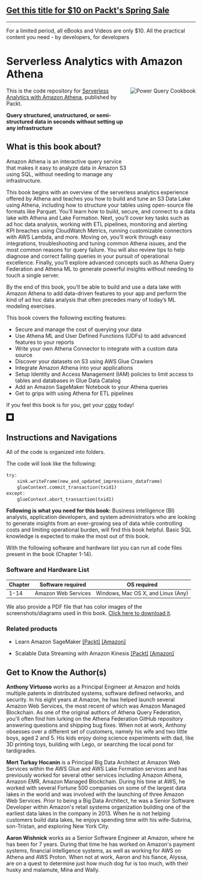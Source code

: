 ## [Get this title for $10 on Packt's Spring Sale](https://www.packt.com/B16917?utm_source=github&utm_medium=packt-github-repo&utm_campaign=spring_10_dollar_2022)
-----
For a limited period, all eBooks and Videos are only $10. All the practical content you need \- by developers, for developers

# Serverless Analytics with Amazon Athena

<a href="https://www.packtpub.com/product/serverless-analytics-with-amazon-athena/9781800562349"><img src="https://static.packt-cdn.com/products/9781800562349/cover/smaller" alt="Power Query Cookbook" height="256px" align="right"></a>

This is the code repository for [Serverless Analytics with Amazon Athena](https://www.packtpub.com/product/serverless-analytics-with-amazon-athena/9781800562349), published by Packt.

**Query structured, unstructured, or semi-structured data in seconds without setting up any infrastructure**

## What is this book about?

Amazon Athena is an interactive query service that makes it easy to analyze data in Amazon S3 using SQL, without needing to manage any infrastructure.

This book begins with an overview of the serverless analytics experience offered by Athena and teaches you how to build and tune an S3 Data Lake using Athena, including how to structure your tables using open-source file formats like Parquet. You’ll learn how to build, secure, and connect to a data lake with Athena and Lake Formation. Next, you’ll cover key tasks such as ad hoc data analysis, working with ETL pipelines, monitoring and alerting KPI breaches using CloudWatch Metrics, running customizable connectors with AWS Lambda, and more. Moving on, you’ll work through easy integrations, troubleshooting and tuning common Athena issues, and the most common reasons for query failure. You will also review tips to help diagnose and correct failing queries in your pursuit of operational excellence. Finally, you’ll explore advanced concepts such as Athena Query Federation and Athena ML to generate powerful insights without needing to touch a single server.

By the end of this book, you’ll be able to build and use a data lake with Amazon Athena to add data-driven features to your app and perform the kind of ad hoc data analysis that often precedes many of today’s ML modeling exercises.

This book covers the following exciting features: 
* Secure and manage the cost of querying your data
* Use Athena ML and User Defined Functions (UDFs) to add advanced features to your reports
* Write your own Athena Connector to integrate with a custom data source
* Discover your datasets on S3 using AWS Glue Crawlers
* Integrate Amazon Athena into your applications
* Setup Identity and Access Management (IAM) policies to limit access to tables and databases in Glue Data Catalog
* Add an Amazon SageMaker Notebook to your Athena queries
* Get to grips with using Athena for ETL pipelines

If you feel this book is for you, get your [copy](https://www.amazon.com/Serverless-Analytics-Amazon-Athena-semi-structured-dp-1800562349/dp/1800562349/ref=mt_other?_encoding=UTF8&me=&qid=1635753407) today!

<a href="https://www.packtpub.com/product/serverless-analytics-with-amazon-athena/9781800562349"><img src="https://raw.githubusercontent.com/PacktPublishing/GitHub/master/GitHub.png" alt="https://www.packtpub.com/" border="5" /></a>

## Instructions and Navigations
All of the code is organized into folders.

The code will look like the following:
```
try:
    sink.writeFrame(new_and_updated_impressions_dataframe)
    glueContext.commit_transaction(txid1)
except:
    glueContext.abort_transaction(txid1)

```

**Following is what you need for this book:**
Business intelligence (BI) analysts, application developers, and system administrators who are looking to generate insights from an ever-growing sea of data while controlling costs and limiting operational burden, will find this book helpful. Basic SQL knowledge is expected to make the most out of this book.

With the following software and hardware list you can run all code files present in the book (Chapter 1-14).

### Software and Hardware List

| Chapter  | Software required                                                                    | OS required                        |
| -------- | -------------------------------------------------------------------------------------| -----------------------------------|
|  	1-14	   |   	       Amazon Web Services                         			  | Windows, Mac OS X, and Linux (Any) | 		


We also provide a PDF file that has color images of the screenshots/diagrams used in this book. [Click here to download it](http://www.packtpub.com/sites/default/files/downloads/9781800562349_ColorImages.pdf).

### Related products <Other books you may enjoy>
* Learn Amazon SageMaker [[Packt]](https://www.packtpub.com/product/learn-amazon-sagemaker/9781800208919) [[Amazon]](https://www.amazon.com/Learn-Amazon-SageMaker-developers-scientists/dp/180020891X/ref=sr_1_2?dchild=1&keywords=Learn+Amazon+SageMaker&qid=1635754744&s=books&sr=1-2)

* Scalable Data Streaming with Amazon Kinesis [[Packt]](https://www.packtpub.com/product/scalable-data-streaming-with-amazon-kinesis/9781800565401) [[Amazon]](https://www.amazon.com/Scalable-Data-Streaming-Amazon-Kinesis-ebook/dp/B08YM1RJLT/ref=sr_1_1?dchild=1&keywords=Scalable+Data+Streaming+with+Amazon+Kinesis&qid=1635754820&s=books&sr=1-1)
  
## Get to Know the Author(s)
**Anthony Virtuoso** works as a Principal Engineer at Amazon and holds multiple patents in distributed systems, software defined networks, and security. In his eight years at Amazon, he has helped launch several Amazon Web Services, the most recent of which was Amazon Managed Blockchain. As one of the original authors of Athena Query Federation, you'll often find him lurking on the Athena Federation GitHub repository answering questions and shipping bug fixes. When not at work, Anthony obsesses over a different set of customers, namely his wife and two little boys, aged 2 and 5. His kids enjoy doing science experiments with dad, like 3D printing toys, building with Lego, or searching the local pond for tardigrades.

**Mert Turkay Hocanin** is a Principal Big Data Architect at Amazon Web Services within the AWS Glue and AWS Lake Formation services and has previously worked for several other services including Amazon Athena, Amazon EMR, Amazon Managed Blockchain. During his time at AWS, he worked with several Fortune 500 companies on some of the largest data lakes in the world and was involved with the launching of three Amazon Web Services. Prior to being a Big Data Architect, he was a Senior Software Developer within Amazon's retail systems organization building one of the earliest data lakes in the company in 2013. When he is not helping customers build data lakes, he enjoys spending time with his wife-Subrina, son-Tristan, and exploring New York City.

**Aaron Wishnick** works as a Senior Software Engineer at Amazon, where he has been for 7 years. During that time he has worked on Amazon's payment systems, financial intelligence systems, as well as working for AWS on Athena and AWS Proton. When not at work, Aaron and his fiance, Alyssa, are on a quest to determine just how much dog fur is too much, with their husky and malamute, Mina and Wally.
